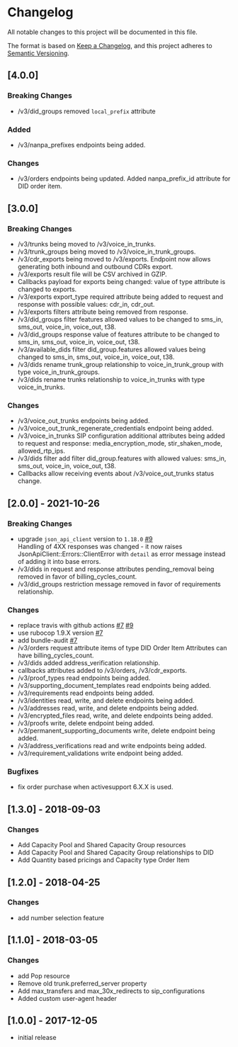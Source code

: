 # Changelog
All notable changes to this project will be documented in this file.

The format is based on [Keep a Changelog](https://keepachangelog.com/en/1.0.0/),
and this project adheres to [Semantic Versioning](https://semver.org/spec/v2.0.0.html).

## [4.0.0]
### Breaking Changes
- /v3/did_groups removed `local_prefix` attribute
### Added
- /v3/nanpa_prefixes endpoints being added.

### Changes
- /v3/orders endpoints being updated. Added nanpa_prefix_id attribute for DID order item.

## [3.0.0]
### Breaking Changes
- /v3/trunks being moved to /v3/voice_in_trunks.
- /v3/trunk_groups being moved to /v3/voice_in_trunk_groups.
- /v3/cdr_exports being moved to /v3/exports. Endpoint now allows generating both inbound and outbound CDRs export.
- /v3/exports result file will be CSV archived in GZIP.
- Callbacks payload for exports being changed: value of type attribute is changed to exports.
- /v3/exports export_type required attribute being added to request and response with possible values: cdr_in, cdr_out.
- /v3/exports filters attribute being removed from response.
- /v3/did_groups filter features allowed values to be changed to sms_in, sms_out, voice_in, voice_out, t38.
- /v3/did_groups response value of features attribute to be changed to sms_in, sms_out, voice_in, voice_out, t38.
- /v3/available_dids filter did_group.features allowed values being changed to sms_in, sms_out, voice_in, voice_out, t38.
- /v3/dids rename trunk_group relationship to voice_in_trunk_group with type voice_in_trunk_groups.
- /v3/dids rename trunks relationship to voice_in_trunks with type voice_in_trunks.

### Changes
- /v3/voice_out_trunks endpoints being added.
- /v3/voice_out_trunk_regenerate_credentials endpoint being added.
- /v3/voice_in_trunks SIP configuration additional attributes being added to request and response: media_encryption_mode, stir_shaken_mode, allowed_rtp_ips.
- /v3/dids filter add filter did_group.features with allowed values: sms_in, sms_out, voice_in, voice_out, t38.
- Callbacks allow receiving events about /v3/voice_out_trunks status change.

## [2.0.0] - 2021-10-26
### Breaking Changes
- upgrade `json_api_client` version to `1.18.0` [#9](https://github.com/didww/didww-v3-ruby/pull/9)  
    Handling of 4XX responses was changed - it now raises JsonApiClient::Errors::ClientError with `detail` as error message instead of adding it into base errors.
- /v3/dids in request and response attributes pending_removal being removed in favor of billing_cycles_count.
- /v3/did_groups restriction message removed in favor of requirements relationship.
  
### Changes
- replace travis with github actions [#7](https://github.com/didww/didww-v3-ruby/pull/7) [#9](https://github.com/didww/didww-v3-ruby/pull/9)
- use rubocop 1.9.X version [#7](https://github.com/didww/didww-v3-ruby/pull/7)
- add bundle-audit [#7](https://github.com/didww/didww-v3-ruby/pull/7)
- /v3/orders request attribute items of type DID Order Item Attributes can have billing_cycles_count.
- /v3/dids added address_verification relationship.
- callbacks attributes added to /v3/orders, /v3/cdr_exports.
- /v3/proof_types read endpoints being added.
- /v3/supporting_document_templates read endpoints being added.
- /v3/requirements read endpoints being added.
- /v3/identities read, write, and delete endpoints being added.
- /v3/addresses read, write, and delete endpoints being added.
- /v3/encrypted_files read, write, and delete endpoints being added.
- /v3/proofs write, delete endpoint being added.
- /v3/permanent_supporting_documents write, delete endpoint being added.
- /v3/address_verifications read and write endpoints being added.
- /v3/requirement_validations write endpoint being added.

### Bugfixes
- fix order purchase when activesupport 6.X.X is used.

## [1.3.0] - 2018-09-03
### Changes
- Add Capacity Pool and Shared Capacity Group resources
- Add Capacity Pool and Shared Capacity Group relationships to DID
- Add Quantity based pricings and Capacity type Order Item

## [1.2.0] - 2018-04-25
### Changes
- add number selection feature

## [1.1.0] - 2018-03-05
### Changes
- add Pop resource
- Remove old trunk.preferred_server property
- Add max_transfers and max_30x_redirects to sip_configurations
- Added custom user-agent header

## [1.0.0] - 2017-12-05
- initial release
